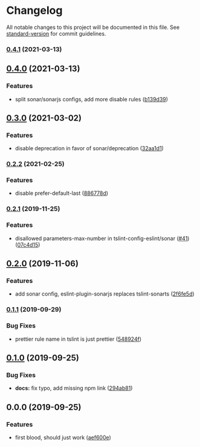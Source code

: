 # Changelog

All notable changes to this project will be documented in this file. See [standard-version](https://github.com/conventional-changelog/standard-version) for commit guidelines.

### [0.4.1](https://github.com/rx-ts/tslint-config-eslint/compare/v0.4.0...v0.4.1) (2021-03-13)

## [0.4.0](https://github.com/rx-ts/tslint-config-eslint/compare/v0.3.0...v0.4.0) (2021-03-13)


### Features

* split sonar/sonarjs configs, add more disable rules ([b139d39](https://github.com/rx-ts/tslint-config-eslint/commit/b139d39ffb9c8840ec16509ff87d3ce461a411a2))

## [0.3.0](https://github.com/rx-ts/tslint-config-eslint/compare/v0.2.2...v0.3.0) (2021-03-02)


### Features

* disable deprecation in favor of sonar/deprecation ([32aa1d1](https://github.com/rx-ts/tslint-config-eslint/commit/32aa1d1e58349ae29f54b684128555a1f686be3a))

### [0.2.2](https://github.com/rx-ts/tslint-config-eslint/compare/v0.2.1...v0.2.2) (2021-02-25)


### Features

* disable prefer-default-last ([886778d](https://github.com/rx-ts/tslint-config-eslint/commit/886778db105a837ba2193fc84ae413b27100d1e1))

### [0.2.1](https://github.com/rx-ts/tslint-config-eslint/compare/v0.2.0...v0.2.1) (2019-11-25)


### Features

* disallowed parameters-max-number in tslint-config-eslint/sonar ([#41](https://github.com/rx-ts/tslint-config-eslint/issues/41)) ([07c4d15](https://github.com/rx-ts/tslint-config-eslint/commit/07c4d15120808560dbfb88df07901f0f4e9cd5de))

## [0.2.0](https://github.com/rx-ts/tslint-config-eslint/compare/v0.1.1...v0.2.0) (2019-11-06)


### Features

* add sonar config, eslint-plugin-sonarjs replaces tslint-sonarts ([2f6fe5d](https://github.com/rx-ts/tslint-config-eslint/commit/2f6fe5d265869ed9aff549c6808e08d4fab0807a))

### [0.1.1](https://github.com/rx-ts/tslint-config-eslint/compare/v0.1.0...v0.1.1) (2019-09-29)


### Bug Fixes

* prettier rule name in tslint is just prettier ([548924f](https://github.com/rx-ts/tslint-config-eslint/commit/548924f))

## [0.1.0](https://github.com/rx-ts/tslint-config-eslint/compare/v0.0.0...v0.1.0) (2019-09-25)


### Bug Fixes

* **docs:** fix typo, add missing npm link ([294ab81](https://github.com/rx-ts/tslint-config-eslint/commit/294ab81))

## 0.0.0 (2019-09-25)


### Features

* first blood, should just work ([aef600e](https://github.com/rx-ts/tslint-config-eslint/commit/aef600e))
